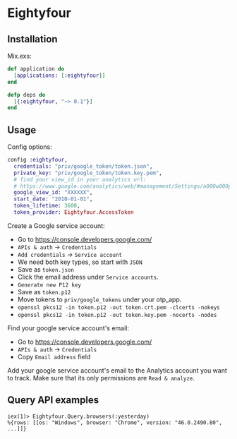 Eightyfour
==========

## Installation

Mix.exs:

```elixir
def application do 
  [applications: [:eightyfour]]
end

defp deps do
  [{:eightyfour, "~> 0.1"}]
end
```

## Usage

Config options:

```elixir
config :eightyfour,
  credentials: "priv/google_token/token.json",
  private_key: "priv/google_token/token.key.pem",
  # find your view_id in your analytics url:
  # https://www.google.com/analytics/web/#management/Settings/a000w000pVIEW_ID/
  google_view_id: "XXXXXX",
  start_date: "2010-01-01",
  token_lifetime: 3600,
  token_provider: Eightyfour.AccessToken
```

Create a Google service account:

* Go to https://console.developers.google.com/
* `APIs & auth` -> `Credentials`
* `Add credentials` -> `Service account`
* We need both key types, so start with `JSON`
* Save as `token.json`
* Click the email address under `Service accounts`.
* `Generate new P12 key`
* Save as `token.p12`
* Move tokens to `priv/google_tokens` under your otp_app.
* `openssl pkcs12 -in token.p12 -out token.crt.pem -clcerts -nokeys`
* `openssl pkcs12 -in token.p12 -out token.key.pem -nocerts -nodes`

Find your google service account's email:

* Go to https://console.developers.google.com/
* `APIs & auth` -> `Credentials`
* Copy `Email address` field

Add your google service account's email to the Analytics account you want to track. Make sure that its only permissions are `Read & analyze`.

## Query API examples

```
iex(1)> Eightyfour.Query.browsers(:yesterday)
%{rows: [[os: "Windows", browser: "Chrome", version: "46.0.2490.80", ...]]}
```
